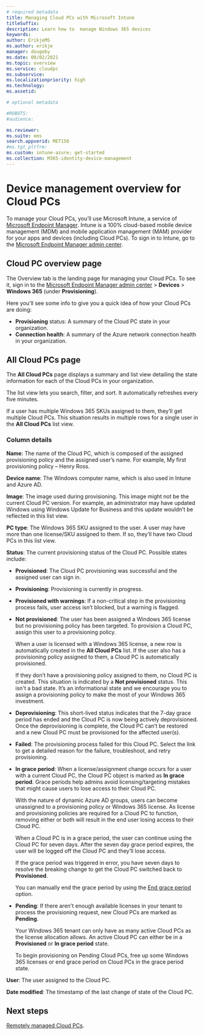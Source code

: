 ```yaml
---
# required metadata
title: Managing Cloud PCs with Microsoft Intune
titleSuffix:
description: Learn how to  manage Windows 365 devices
keywords:
author: ErikjeMS  
ms.author: erikje
manager: dougeby
ms.date: 08/02/2021
ms.topic: overview
ms.service: cloudpc
ms.subservice:
ms.localizationpriority: high
ms.technology:
ms.assetid: 

# optional metadata

#ROBOTS:
#audience:

ms.reviewer: 
ms.suite: ems
search.appverid: MET150
#ms.tgt_pltfrm:
ms.custom: intune-azure; get-started
ms.collection: M365-identity-device-management
---
```


# Device management overview for Cloud PCs

To manage your Cloud PCs, you’ll use Microsoft Intune, a service of [Microsoft Endpoint Manager](https://admin.microsoft.com/). Intune is a 100% cloud-based mobile device management (MDM) and mobile application management (MAM) provider for your apps and devices (including Cloud PCs). To sign in to Intune, go to the [Microsoft Endpoint Manager admin center](https://go.microsoft.com/fwlink/?linkid=2109431).

## Cloud PC overview page

The Overview tab is the landing page for managing your Cloud PCs. To see it, sign in to the [Microsoft Endpoint Manager admin center](https://go.microsoft.com/fwlink/?linkid=2109431) > **Devices** > **Windows 365** (under **Provisioning**).

Here you'll see some info to give you a quick idea of how your Cloud PCs are doing:

- **Provisioning** status: A summary of the Cloud PC state in your organization.
- **Connection health**:  A summary of the Azure network connection health in your organization.  

## All Cloud PCs page

The **All Cloud PCs** page displays a summary and list view detailing the state information for each of the Cloud PCs in your organization.

The list view lets you search, filter, and sort. It automatically refreshes every five minutes.

If a user has multiple Windows 365 SKUs assigned to them, they’ll get multiple Cloud PCs. This situation results in multiple rows for a single user in the **All Cloud PCs** list view.

### Column details

**Name**: The name of the Cloud PC, which is composed of the assigned provisioning policy and the assigned user’s name. For example, My first provisioning policy – Henry Ross.

**Device name**: The Windows computer name, which is also used in Intune and Azure AD.

**Image**: The image used during provisioning. This image might not be the current Cloud PC version. For example, an administrator may have updated Windows using Windows Update for Business and this update wouldn’t be reflected in this list view.  

**PC type**: The Windows 365 SKU assigned to the user. A user may have more than one license/SKU assigned to them. If so, they’ll have two Cloud PCs in this list view.  

**Status**: The current provisioning status of the Cloud PC. Possible states include:
  
- **Provisioned**: The Cloud PC provisioning was successful and the assigned user can sign in.
- **Provisioning**: Provisioning is currently in progress.  
- **Provisioned with warnings**: If a non-critical step in the provisioning process fails, user access isn’t blocked, but a warning is flagged.  
- **Not provisioned**: The user has been assigned a Windows 365 license but no provisioning policy has been targeted. To provision a Cloud PC, assign this user to a provisioning policy.

  When a user is licensed with a Windows 365 license, a new row is automatically created in the **All Cloud PCs** list. If the user also has a provisioning policy assigned to them, a Cloud PC is automatically provisioned.

  If they don’t have a provisioning policy assigned to them, no Cloud PC is created. This situation is indicated by a **Not provisioned** status. This isn't a bad state. It’s an informational state and we encourage you to assign a provisioning policy to make the most of your Windows 365 investment.  

- **Deprovisioning**: This short-lived status indicates that the 7-day grace period has ended and the Cloud PC is now being actively deprovisioned. Once the deprovisioning is complete, the Cloud PC can’t be restored and a new Cloud PC must be provisioned for the affected user(s).
- **Failed**: The provisioning process failed for this Cloud PC. Select the link to get a detailed reason for the failure, troubleshoot, and retry provisioning.
- **In grace period**: When a license/assignment change occurs for a user with a current Cloud PC, the Cloud PC object is marked as **In grace period**. Grace periods help admins avoid licensing/targeting mistakes that might cause users to lose access to their Cloud PC.

  With the nature of dynamic Azure AD groups, users can become unassigned to a provisioning policy or Windows 365 license. As license and provisioning policies are required for a Cloud PC to function, removing either or both will result in the end user losing access to their Cloud PC.

  When a Cloud PC is in a grace period, the user can continue using the Cloud PC for seven days. After the seven day grace period expires, the user will be logged off the Cloud PC and they’ll lose access.

  If the grace period was triggered in error, you have seven days to resolve the breaking change to get the Cloud PC switched back to **Provisioned**.

  You can manually end the grace period by using the [End grace period](end-grace-period.md) option.
- **Pending**: If there aren't enough available licenses in your tenant to process the provisioning request, new Cloud PCs are marked as **Pending**.

  Your Windows 365 tenant can only have as many active Cloud PCs as the license allocation allows. An active Cloud PC can either be in a **Provisioned** or **In grace period** state.

  To begin provisioning on Pending Cloud PCs, free up some Windows 365 licenses or end grace period on Cloud PCs in the grace period state. 

**User**: The user assigned to the Cloud PC.  

**Date modified**: The timestamp of the last change of state of the Cloud PC.  

<!-- ########################## -->
## Next steps

[Remotely managed Cloud PCs](remotely-manage-cloud-pc.md).
